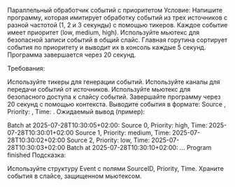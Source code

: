 Параллельный обработчик событий с приоритетом
Условие:
Напишите программу, которая имитирует обработку событий из трех источников с разной частотой (1, 2 и 3 секунды) с помощью тикеров. 
Каждое событие имеет приоритет (low, medium, high). Используйте мьютекс для безопасной записи событий в общий слайс. Главная горутина сортирует события по приоритету и выводит их в консоль каждые 5 секунд. Программа завершается через 20 секунд.

Требования:

Используйте тикеры для генерации событий.
Используйте каналы для передачи событий от источников.
Используйте мьютекс для безопасного доступа к слайсу событий.
Завершайте программу через 20 секунд с помощью контекста.
Выводите события в формате: Source <ID>, Priority: <priority>, Time: <RFC3339>.
Ожидаемый вывод (пример):

Batch at 2025-07-28T10:30:05+02:00:
Source 0, Priority: high, Time: 2025-07-28T10:30:01+02:00
Source 1, Priority: medium, Time: 2025-07-28T10:30:02+02:00
Source 2, Priority: low, Time: 2025-07-28T10:30:03+02:00
Batch at 2025-07-28T10:30:10+02:00:
...
Program finished
Подсказка:

Используйте структуру Event с полями SourceID, Priority, Time.
Храните события в слайсе, защищенном мьютексом.
